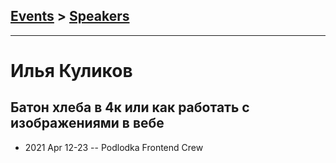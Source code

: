 ## [Events](../README.md) > [Speakers](../speakers.md)
---

# Илья Куликов

## Батон хлеба в 4к или как работать с изображениями в вебе
- 2021 Apr 12-23 -- Podlodka Frontend Crew    
